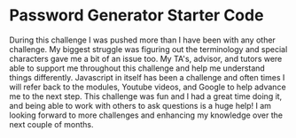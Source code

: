 # Password Generator Starter Code
During this challenge I was pushed more than I have been with any other challenge. My biggest struggle was figuring out the terminology and special characters gave me a bit of an issue too. My TA's, advisor, and tutors were able to support me throughout this challenge and help me understand things differently. Javascript in itself has been a challenge and often times I will refer back to the modules, Youtube videos, and Google to help advance me to the next step. This challenge was fun and I had a great time doing it, and being able to work with others to ask questions is a huge help! I am looking forward to more challenges and enhancing my knowledge over the next couple of months. 